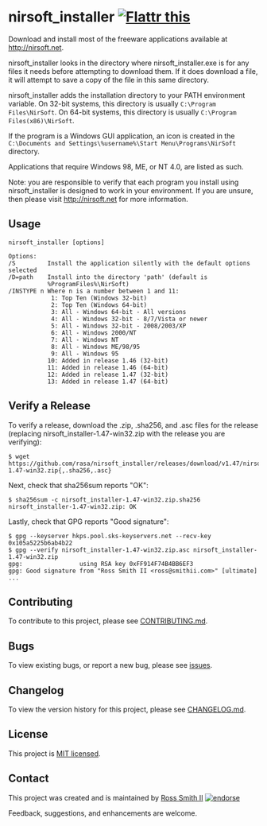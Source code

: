 # nirsoft_installer [![Flattr this][flatter_png]][flatter]

Download and install most of the freeware applications available at
http://nirsoft.net.

nirsoft_installer looks in the directory where nirsoft_installer.exe is for
any files it needs before attempting to download them. If it does download a
file, it will attempt to save a copy of the file in this same directory.

nirsoft_installer adds the installation directory to your PATH environment variable.
On 32-bit systems, this directory is usually `C:\Program Files\NirSoft`.
On 64-bit systems, this directory is usually `C:\Program Files(x86)\NirSoft`.

If the program is a Windows GUI application, an icon is created in the
`C:\Documents and Settings\%username%\Start Menu\Programs\NirSoft` directory.

Applications that require Windows 98, ME, or NT 4.0, are listed as such.

Note: you are responsible to verify that each program you install using
nirsoft_installer is designed to work in your environment.
If you are unsure, then please visit http://nirsoft.net for more information.

## Usage

````
nirsoft_installer [options]

Options:
/S         Install the application silently with the default options selected
/D=path    Install into the directory 'path' (default is
           %ProgramFiles%\NirSoft)
/INSTYPE n Where n is a number between 1 and 11:
            1: Top Ten (Windows 32-bit)
            2: Top Ten (Windows 64-bit)
            3: All - Windows 64-bit - All versions
            4: All - Windows 32-bit - 8/7/Vista or newer
            5: All - Windows 32-bit - 2008/2003/XP
            6: All - Windows 2000/NT
            7: All - Windows NT
            8: All - Windows ME/98/95
            9: All - Windows 95
           10: Added in release 1.46 (32-bit)
           11: Added in release 1.46 (64-bit)
           12: Added in release 1.47 (32-bit)
           13: Added in release 1.47 (64-bit)
````

## Verify a Release

To verify a release, download the .zip, .sha256, and .asc files for the release 
(replacing nirsoft_installer-1.47-win32.zip with the release you are verifying):

````
$ wget https://github.com/rasa/nirsoft_installer/releases/download/v1.47/nirsoft_installer-1.47-win32.zip{,.sha256,.asc}
````

Next, check that sha256sum reports "OK":
````
$ sha256sum -c nirsoft_installer-1.47-win32.zip.sha256
nirsoft_installer-1.47-win32.zip: OK
````

Lastly, check that GPG reports "Good signature":

````
$ gpg --keyserver hkps.pool.sks-keyservers.net --recv-key 0x105a5225b6ab4b22
$ gpg --verify nirsoft_installer-1.47-win32.zip.asc nirsoft_installer-1.47-win32.zip
gpg:                using RSA key 0xFF914F74B4BB6EF3
gpg: Good signature from "Ross Smith II <ross@smithii.com>" [ultimate]
...
````

## Contributing

To contribute to this project, please see [CONTRIBUTING.md](CONTRIBUTING.md).

## Bugs

To view existing bugs, or report a new bug, please see [issues](../../issues).

## Changelog

To view the version history for this project, please see [CHANGELOG.md](CHANGELOG.md).

## License

This project is [MIT licensed](LICENSE).

## Contact

This project was created and is maintained by [Ross Smith II][] [![endorse][endorse_png]][endorse]

Feedback, suggestions, and enhancements are welcome.

[Ross Smith II]: mailto:ross@smithii.com "ross@smithii.com"
[flatter]: https://flattr.com/submit/auto?user_id=rasa&url=https%3A%2F%2Fgithub.com%2Frasa%2Fnirsoft_installer
[flatter_png]: http://button.flattr.com/flattr-badge-large.png "Flattr this"
[endorse]: https://coderwall.com/rasa
[endorse_png]: https://api.coderwall.com/rasa/endorsecount.png "endorse"

